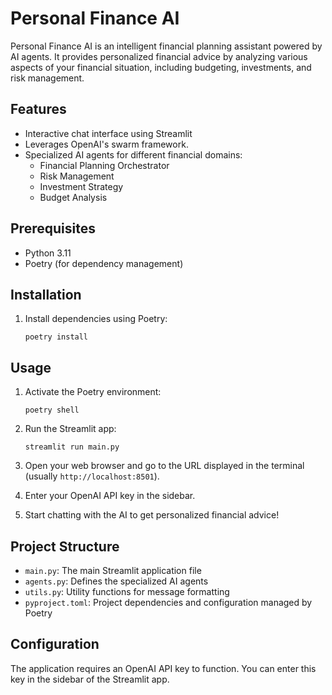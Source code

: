 # Personal Finance AI

Personal Finance AI is an intelligent financial planning assistant powered by AI agents. It provides personalized financial advice by analyzing various aspects of your financial situation, including budgeting, investments, and risk management.

## Features

- Interactive chat interface using Streamlit
- Leverages OpenAI's swarm framework. 
- Specialized AI agents for different financial domains:
  - Financial Planning Orchestrator
  - Risk Management
  - Investment Strategy
  - Budget Analysis

## Prerequisites

- Python 3.11
- Poetry (for dependency management)

## Installation

1. Install dependencies using Poetry:
   ```
   poetry install
   ```

## Usage

1. Activate the Poetry environment:
   ```
   poetry shell
   ```

2. Run the Streamlit app:
   ```
   streamlit run main.py
   ```

3. Open your web browser and go to the URL displayed in the terminal (usually `http://localhost:8501`).

4. Enter your OpenAI API key in the sidebar.

5. Start chatting with the AI to get personalized financial advice!

## Project Structure

- `main.py`: The main Streamlit application file
- `agents.py`: Defines the specialized AI agents
- `utils.py`: Utility functions for message formatting
- `pyproject.toml`: Project dependencies and configuration managed by Poetry

## Configuration

The application requires an OpenAI API key to function. You can enter this key in the sidebar of the Streamlit app.
